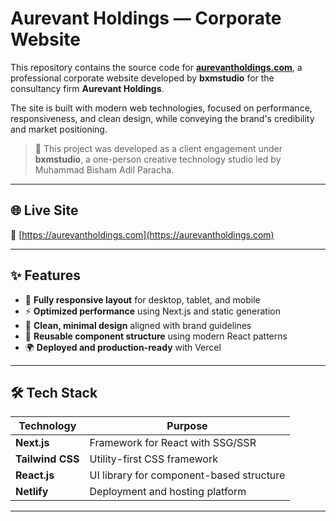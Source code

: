 # Aurevant Holdings — Corporate Website

This repository contains the source code for [**aurevantholdings.com**](https://aurevantholdings.com), a professional corporate website developed by **bxmstudio** for the consultancy firm **Aurevant Holdings**.

The site is built with modern web technologies, focused on performance, responsiveness, and clean design, while conveying the brand's credibility and market positioning.

> 🧱 This project was developed as a client engagement under **bxmstudio**, a one-person creative technology studio led by Muhammad Bisham Adil Paracha.

---

## 🌐 Live Site

🔗 [https://aurevantholdings.com](https://aurevantholdings.com)

---

## ✨ Features

- 📱 **Fully responsive layout** for desktop, tablet, and mobile  
- ⚡️ **Optimized performance** using Next.js and static generation  
- 🎯 **Clean, minimal design** aligned with brand guidelines  
- 🧩 **Reusable component structure** using modern React patterns  
- 🌍 **Deployed and production-ready** with Vercel  

---

## 🛠 Tech Stack

| Technology        | Purpose                                  |
|-------------------|-------------------------------------------|
| **Next.js**       | Framework for React with SSG/SSR         |
| **Tailwind CSS**  | Utility-first CSS framework               |
| **React.js**      | UI library for component-based structure  |
| **Netlify**        | Deployment and hosting platform           |

---

